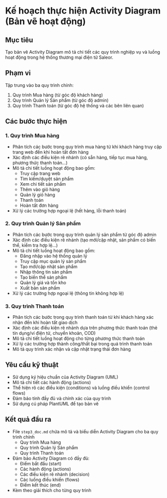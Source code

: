 # Kế hoạch thực hiện Activity Diagram (Bản vẽ hoạt động)

## Mục tiêu
Tạo bản vẽ Activity Diagram mô tả chi tiết các quy trình nghiệp vụ và luồng hoạt động trong hệ thống thương mại điện tử Saleor.

## Phạm vi
Tập trung vào ba quy trình chính:
1. Quy trình Mua hàng (từ góc độ khách hàng)
2. Quy trình Quản lý Sản phẩm (từ góc độ admin)
3. Quy trình Thanh toán (từ góc độ hệ thống và các bên liên quan)

## Các bước thực hiện

### 1. Quy trình Mua hàng
- Phân tích các bước trong quy trình mua hàng từ khi khách hàng truy cập trang web đến khi hoàn tất đơn hàng
- Xác định các điều kiện rẽ nhánh (có sẵn hàng, tiếp tục mua hàng, phương thức thanh toán...)
- Mô tả chi tiết luồng hoạt động bao gồm:
  * Truy cập trang web
  * Tìm kiếm/duyệt sản phẩm
  * Xem chi tiết sản phẩm
  * Thêm vào giỏ hàng
  * Quản lý giỏ hàng
  * Thanh toán
  * Hoàn tất đơn hàng
- Xử lý các trường hợp ngoại lệ (hết hàng, lỗi thanh toán)

### 2. Quy trình Quản lý Sản phẩm
- Phân tích các bước trong quy trình quản lý sản phẩm từ góc độ admin
- Xác định các điều kiện rẽ nhánh (tạo mới/cập nhật, sản phẩm có biến thể, kiểm tra hợp lệ...)
- Mô tả chi tiết luồng hoạt động bao gồm:
  * Đăng nhập vào hệ thống quản lý
  * Truy cập mục quản lý sản phẩm
  * Tạo mới/cập nhật sản phẩm
  * Nhập thông tin sản phẩm
  * Tạo biến thể sản phẩm
  * Quản lý giá và tồn kho
  * Xuất bản sản phẩm
- Xử lý các trường hợp ngoại lệ (thông tin không hợp lệ)

### 3. Quy trình Thanh toán
- Phân tích các bước trong quy trình thanh toán từ khi khách hàng xác nhận đến khi hoàn tất giao dịch
- Xác định các điều kiện rẽ nhánh dựa trên phương thức thanh toán (thẻ tín dụng/ví điện tử, chuyển khoản, COD)
- Mô tả chi tiết luồng hoạt động cho từng phương thức thanh toán
- Xử lý các trường hợp thành công/thất bại trong quá trình thanh toán
- Mô tả quy trình xác nhận và cập nhật trạng thái đơn hàng

## Yêu cầu kỹ thuật
- Sử dụng ký hiệu chuẩn của Activity Diagram (UML)
- Mô tả chi tiết các hành động (actions)
- Thể hiện rõ các điều kiện (conditions) và luồng điều khiển (control flows)
- Đảm bảo tính đầy đủ và chính xác của quy trình
- Sử dụng cú pháp PlantUML để tạo bản vẽ

## Kết quả đầu ra
- File `step3_doc.md` chứa mô tả và biểu diễn Activity Diagram cho ba quy trình chính
  * Quy trình Mua hàng
  * Quy trình Quản lý Sản phẩm
  * Quy trình Thanh toán
- Đảm bảo Activity Diagram có đầy đủ:
  * Điểm bắt đầu (start)
  * Các hành động (actions)
  * Các điều kiện rẽ nhánh (decision)
  * Các luồng điều khiển (flows)
  * Điểm kết thúc (end)
- Kèm theo giải thích cho từng quy trình 